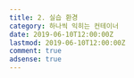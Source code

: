 ```yaml
---
title: 2. 실습 환경
category: 하나씩 익히는 컨테이너
date: 2019-06-10T12:00:00Z
lastmod: 2019-06-10T12:00:00Z
comment: true
adsense: true
---
```


